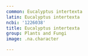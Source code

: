 ```yaml
---
common: Eucalyptus intertexta
latin: Eucalyptus intertexta
ncbi: '1226038'
title: Eucalyptus intertexta
group: Plants and Fungi
image: .na.character

---
```

